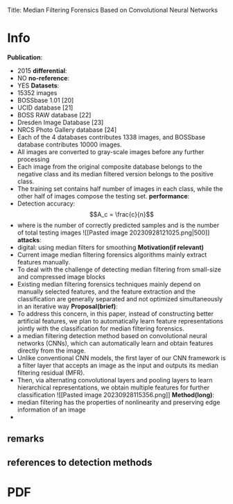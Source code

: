 Title: Median Filtering Forensics Based on Convolutional Neural Networks
# Info

**Publication**:
- 2015
**differential**:
- NO
**no-reference**:
- YES
**Datasets**:
- 15352 images 
- BOSSbase 1.01 [20]
- UCID database [21]
- BOSS RAW database [22]
- Dresden Image Database [23]
- NRCS Photo Gallery database [24]
- Each of the 4 databases contributes 1338 images, and BOSSbase database contributes 10000 images.
- All images are converted to gray-scale images before any further processing
- Each image from the original composite database belongs to the negative class and its median filtered version belongs to the positive class. 
- The training set contains half number of images in each class, while the other half of images compose the testing set.
**performance**:
- Detection accuracy: 
  $$A_c = \frac{c}{n}$$
- where is the number of correctly predicted samples and is the number of total testing images
![[Pasted image 20230928121025.png|500]]
**attacks**:
- digital: using median filters for smoothing
**Motivation(if relevant)**
- Current image median filtering forensics algorithms mainly extract features manually.
- To deal with the challenge of detecting median filtering from small-size and compressed image blocks
- Existing median filtering forensics techniques mainly depend on manually selected features, and the feature extraction and the classification are generally separated and not optimized simultaneously in an iterative way
**Proposal(brief)**:
- To address this concern, in this paper, instead of constructing better artificial features, we plan to automatically learn feature representations jointly with the classification for median filtering forensics.
- a median filtering detection method based on convolutional neural networks (CNNs), which can automatically learn and obtain features directly from the image.
- Unlike conventional CNN models, the first layer of our CNN framework is a filter layer that accepts an image as the input and outputs its median filtering residual (MFR).
- Then, via alternating convolutional layers and pooling layers to learn hierarchical representations, we obtain multiple features for further classification
![[Pasted image 20230928115356.png]]
**Method(long)**:
- median filtering has the properties of nonlinearity and preserving edge information of an image
- 
**remarks**
- 
**references to detection methods**
- 
# PDF 